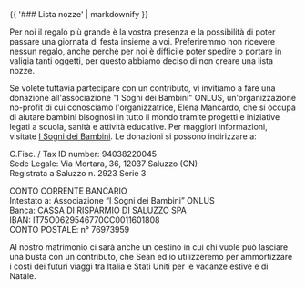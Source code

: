 <div class="heading">
<div class="text_line left"></div>
{{ '### Lista nozze' | markdownify }}
<div class="text_line right"></div>
</div>

  Per noi il regalo più grande è la vostra presenza e la possibilità di poter passare una giornata di festa insieme a voi.
  Preferiremmo non ricevere nessun regalo, anche perché per noi è difficile poter spedire o portare in valigia tanti oggetti, per questo abbiamo deciso di non creare una lista nozze.
  
  Se volete tuttavia partecipare con un contributo, vi invitiamo a fare una donazione all'associazione "I Sogni dei Bambini" ONLUS, un'organizzazione no-profit di cui conosciamo l'organizzatrice, Elena Mancardo, che si occupa di aiutare bambini bisognosi in tutto il mondo tramite progetti e iniziative legati a scuola, sanità e attività educative. Per maggiori informazioni, visitate [I Sogni dei Bambini](http://www.isognideibambini.it/).
  Le donazioni si possono indirizzare a:

C.Fisc. / Tax ID number: 94038220045  
Sede Legale: Via Mortara, 36, 12037 Saluzzo (CN)   
Registrata a Saluzzo n. 2923 Serie 3   

CONTO CORRENTE BANCARIO   
Intestato a: Associazione “I Sogni dei Bambini” ONLUS   
Banca: CASSA DI RISPARMIO DI SALUZZO SPA   
IBAN: IT75O0629546770CC0011601808   
CONTO POSTALE: n° 76973959 

Al nostro matrimonio ci sarà anche un cestino in cui chi vuole può lasciare una busta con un contributo, che Sean ed io utilizzeremo per ammortizzare i costi dei futuri viaggi tra Italia e Stati Uniti per le vacanze estive e di Natale.



